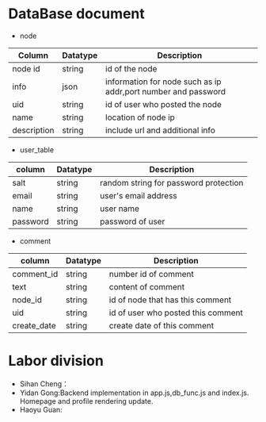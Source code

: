# DataBase document
* node

| Column  | Datatype  | Description  |
|---|---|---|
| node id  | string  | id of the node  |
| info  | json  | information for node such as ip addr,port number and password |
| uid  | string  | id of user who posted the node  |
| name | string  | location of node ip  |
| description | string  | include url and additional info |

* user_table

| column  | Datatype  | Description  |
|---|---|---|
| salt | string  |random string for password protection|
| email | string  | user's email address  |
| name  | string  | user name  |
| password | string  | password of user  |

* comment

| column  | Datatype  | Description  |
|---|---|---|
| comment_id | string  | number id of comment  |
| text  | string  | content of comment  |
| node_id  | string  | id of node that has this comment  |
| uid | string  | id of user who posted this comment  |
| create_date | string  | create date of this comment  |

# Labor division
* Sihan Cheng：
* Yidan Gong:Backend implementation in app.js,db_func.js and index.js. Homepage and profile rendering update.
* Haoyu Guan:

